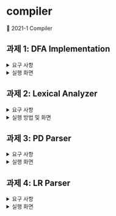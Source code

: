 # compiler
📠 2021-1 Compiler
## 과제 1: DFA Implementation

<details>
  <summary>요구 사항</summary>

  ### Hardwired method
  <img src="https://github.com/coding-Benny/compiler/blob/main/DFA/images/state-transition-diagram.png" alt="state-transition-diagram.png" width="400" height="150">

  ### Table-driven method
  <img src="https://github.com/coding-Benny/compiler/blob/main/DFA/images/state-transition-table.PNG" alt="state-transition-diagram.png" width="300" height="200">

  DFA를 Hardwired method와 Table-driven method로 구현하고 다음 2가지 상황을 테스트 하라.
  - <img src="https://latex.codecogs.com/gif.latex?\delta&space;(p,&space;1001)=\delta&space;(p,&space;001)=\delta&space;(q,&space;01)=\delta&space;(r,&space;1)=r\in&space;F" title="\delta (p, 1001)=\delta (p, 001)=\delta (q, 01)=\delta (r, 1)=r\in F" />
  - <img src="https://latex.codecogs.com/gif.latex?\delta&space;(p,&space;0110)=\delta&space;(p,&space;110)=\delta&space;(q,&space;10)=q\notin&space;F" title="\delta (p, 0110)=\delta (p, 110)=\delta (q, 10)=q\notin F" />
</details>
<details>
  <summary>실행 화면</summary>
  
  ### Hardwired method
  <img src="https://github.com/coding-Benny/compiler/blob/main/DFA/images/hardwired-dfa.PNG" alt="hardwired-dfa" width="600" height="200">
  
  ### Table-driven method
  <img src="https://github.com/coding-Benny/compiler/blob/main/DFA/images/table-driven-dfa.PNG" alt="table-driven-dfa" width="600" height="200">
</details>

## 과제 2: Lexical Analyzer
<details>
  <summary>요구 사항</summary>
  정의한 special form token과 general form token이 포함된 sample program을 작성하여 구현한 어휘 분석기를 실행하기
  <ul>
    <li>Sample program은 negative example도 포함하도록 하여 error를 출력하는 것을 확인할 수 있어야 함</li>
    <li>데모를 통해 token이 올바르게 인식되었음을 쉽게 확인할 수 있도록 하고, 인식 과정에서 생성한 symbol table과 literal table을 보여주어야 함</li>
    <li>처리 항목 - <b>Bold</b>: required, <i>Italic</i>: optional</li>
    <ul>
      <li>Special form tokens</li>
      <ul>
        <li><b>Keywords</b></li>
        <li><b>Special symbols</b></li>
      </ul>
      <li>General form tokens</li>
      <ul>
        <li><b>Identifier</b></li>
        <li>Literal/Constants</li>
        <ul>
          <li><b>Number</b></li>
          <ul>
            <li><b>Decimal</b>
            <li><i>Octal</i>
            <li><i>Hexdecimal</i>
          </ul>
          <li><i>String</i></li>
        </ul>
      </ul>
    </ul>
  </ul>
</details>
<details>
  <summary>실행 방법 및 화면</summary>
  <ul>
    <li>How to run this program
    
    LexicalAnalyzer.exe <input-file> <output-file>
   </li>
    <li>Sample program: input-file.py

    def foo(count):
      res = 0
      for i in range(1, count + 1):
          res += i
      print("{} times completed".format(count))
      return res
      
    # This is comment. ← Because # is not defined, it will cause error!
      foo(5)
  </li>
  <li>Analysis result: output-file.txt
  
    ==========================[ Token Table ]==========================
    (21, -) (Token.SPACE, -) (Token.ID, 1) (Token.LPAREN, -) (Token.ID, 2) (Token.RPAREN, -) (Token.COLON, -) (Token.NEWLINE, -)
    (Token.SPACE, -) (Token.SPACE, -) (Token.SPACE, -) (Token.SPACE, -) (Token.ID, 3) (Token.SPACE, -) (Token.ASSIGNMENT2, -) (Token.SPACE, -) (Token.ZERO, -)(Token.NEWLINE, -)
    (Token.SPACE, -) (Token.SPACE, -) (Token.SPACE, -) (Token.SPACE, -) (17, -) (Token.SPACE, -) (Token.ID, 4) (Token.SPACE, -) (8, -) (Token.SPACE, -)(Token.ID, 5) (Token.LPAREN, -) (Token.DECIMAL, -) (Token.COMMA, -) (Token.SPACE, -) (Token.ID, 2) (Token.SPACE, -) (Token.PLUS, -) (Token.SPACE, -)(Token.DECIMAL, -) (Token.RPAREN, -) (Token.COLON, -) (Token.NEWLINE, -)
    (Token.SPACE, -) (Token.SPACE, -) (Token.SPACE, -) (Token.SPACE, -) (Token.SPACE, -) (Token.SPACE, -) (Token.SPACE, -) (Token.SPACE, -) (Token.ID, 3) (Token.SPACE, -) (Token.ADD_ASSIGNMENT, -) (Token.SPACE, -) (Token.ID, 4) (Token.NEWLINE, -)
    (Token.SPACE, -) (Token.SPACE, -) (Token.SPACE, -) (Token.SPACE, -) (Token.ID, 6) (Token.LPAREN, -) (Token.STRING2, -) (Token.PERIOD, -) (Token.ID, 7) (Token.LPAREN, -) (Token.ID, 2) (Token.RPAREN, -) (Token.RPAREN, -) (Token.NEWLINE, -)
    (Token.SPACE, -) (Token.SPACE, -) (Token.SPACE, -) (Token.SPACE, -) (14, -) (Token.SPACE, -) (Token.ID, 3) (Token.NEWLINE, -)
    (Token.NEWLINE, -)
    
    !!! Error occurred because of the symbol # !!!
    
    ==========================[ Symbol Table ]=========================
    (1) foo
    (2) count
    (3) res
    (4) i
    (5) range
    (6) print
    (7) format
    
    =========================[ Literal Table ]=========================
    (1) 0
    (2) 1
    (3) "{} times completed"
  <img src="https://github.com/coding-Benny/compiler/blob/main/LexicalAnalyzer/images/output.png" alt="Analysis Result">
  </li>
  <li>Run Lexical Analyzer in command line
    <img src="https://github.com/coding-Benny/compiler/blob/main/LexicalAnalyzer/images/cmd.png" alt="Run Lexical Analyzer in command line">
  </li>
  </ul>
</details>
  
  
## 과제 3: PD Parser
<details>
  <summary>요구 사항</summary>
  제시한 문법과 파싱 테이블을 이용하여 aabccd, bccd에 대한 구문 분석을 수행하는 predictive parser를 구현하고 실행 과정을 보이기
  <ul>
    <li>문법</li>
    <ol type="1">
      <li>S → aS</li>
      <li>S → bA</li>
      <li>A → d</li>
      <li>A → ccA</li>
    </ol>
    <li>파싱 테이블</li>
      <img src="https://github.com/coding-Benny/compiler/blob/main/PDParser/images/parsing-table.PNG" alt="parsing-table" width="400">
    <li>입력: aabccd</li>
    <li>출력</li>
      <img src="https://github.com/coding-Benny/compiler/blob/main/PDParser/images/pd-parser-desired-result.PNG" alt="desired result" width="500">
  </ul>
</details>
<details>
  <summary>실행 화면</summary>
    <img src="https://github.com/coding-Benny/compiler/blob/main/PDParser/images/pd-parser-result.png" alt="pd-parser result" width="500">
</details>
  
  
## 과제 4: LR Parser
<details>
  <summary>요구 사항</summary>
  제시한 문법과 파싱 테이블을 이용하여 bottom-up parser를 구현하고 parsing 수행 결과를 보이기
  <ul>
    <li>Grammar</li>
    <ol type="1">
      <li>E → E + T</li>
      <li>E → T</li>
      <li>T → T * F</li>
      <li>T → F</li>
      <li>F → (E)</li>
      <li>F -> id</li>
    </ol>
    <li>Input</li>
    <ol type="1">
      <li>a * a + a</li>
      <li>a + a * a</li>
      <li>(a + a) * a</li>
    </ol>
    <li>파싱 테이블</li>
      <img src="https://github.com/coding-Benny/compiler/blob/main/LRParser/images/parsing-table.PNG" alt="parsing-table" width="400">
    <li>입력: a * a + a</li>
    <li>출력</li>
      <img src="https://github.com/coding-Benny/compiler/blob/main/LRParser/images/lr-parser-desired-result-1.PNG" alt="desired result" width="500">
      <img src="https://github.com/coding-Benny/compiler/blob/main/LRParser/images/lr-parser-desired-result-2.PNG" alt="desired result" width="500">
  </ul>
</details>
<details>
  <summary>실행 화면</summary>
    <ol type="1">
      <li>입력: a * a + a</li>
        <img src="https://github.com/coding-Benny/compiler/blob/main/LRParser/images/input1-result.png" alt="input1 result" width="500">
      <li>입력: a + a * a</li>
        <img src="https://github.com/coding-Benny/compiler/blob/main/LRParser/images/input2-result.png" alt="input2 result" width="500">
      <li>입력: (a + a) * a</li>
        <img src="https://github.com/coding-Benny/compiler/blob/main/LRParser/images/input3-result.png" alt="input3 result" width="500">
    </ol>
</details>

